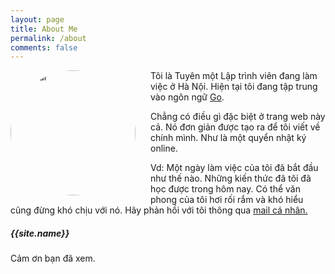 ```yaml
---
layout: page
title: About Me
permalink: /about
comments: false
---
```


<div class="row justify-content-between">
<div class="col-md-8 pr-5">

<img class="shadow-lg" style="margin-right: 24px;border-radius: 50%;" src="{{site.baseurl}}/assets/images/avatar.jpg" alt="avatar" width="200" align="left"/>

<p class="lead">Tôi là Tuyên một Lập trình viên đang làm việc ở Hà Nội. Hiện tại tôi đang tập trung vào ngôn ngữ <a href="https://golang.org/">Go</a>.</p>

<p class="lead">Chẳng có điều gì đặc biệt ở trang web này cả. Nó đơn giản được tạo ra để tôi viết về chính mình. Như là một quyển nhật ký online.</p>
<p class="lead">Vd: Một ngày làm việc của tôi đã bắt đầu như thế nào. Những kiến thức đã tôi đã học được trong hôm nay. Có thể văn phong của tôi hơi rối rắm và khó hiểu cũng đừng khó chịu với nó. Hãy phản hồi với tôi thông qua <a href="mailto:tuyenvq.cntt@gmail.com">mail cá nhân.</a></p>

</div>

<div class="col-md-4">

<div class="sticky-top sticky-top-80">
<h5>{{site.name}}</h5>

<p>Cảm ơn bạn đã xem.</p>

</div>
</div>
</div>
